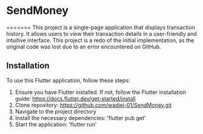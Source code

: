 # SendMoney
=======
This project is a single-page application that displays transaction history. It allows users to view their transaction details in a user-friendly and intuitive interface. This project is a redo of the initial implementation, as the original code was lost due to an error encountered on GitHub.

## Installation
To use this Flutter application, follow these steps:
1. Ensure you have Flutter installed. If not, follow the Flutter installation guide: https://docs.flutter.dev/get-started/install
2. Clone repository: https://github.com/wadjei-01/SendMoney.git
3. Navigate to the project directory
4. Install the necessary dependencies: 'flutter pub get'
5. Start the application: 'flutter run'
